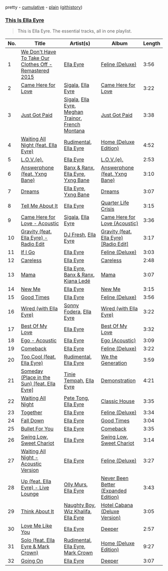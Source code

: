 pretty - [cumulative](https://github.com/catzs/spotify-playlist-archive/blob/master/playlists/cumulative/This%20Is%20Ella%20Eyre.md) - [plain](https://github.com/catzs/spotify-playlist-archive/blob/master/playlists/plain/37i9dQZF1DZ06evO3BvvmU) ([githistory](https://github.githistory.xyz/catzs/spotify-playlist-archive/blob/master/playlists/plain/37i9dQZF1DZ06evO3BvvmU))

### [This Is Ella Eyre](https://open.spotify.com/playlist/37i9dQZF1DZ06evO3BvvmU)

> This is Ella Eyre. The essential tracks, all in one playlist.

| No. | Title | Artist(s) | Album | Length |
|---|---|---|---|---|
| 1 | [We Don't Have To Take Our Clothes Off - Remastered 2015](https://open.spotify.com/track/49GpGYGli1xcxovgYf0k4c) | [Ella Eyre](https://open.spotify.com/artist/66TrUkUZ3RM29dqeDQRgyA) | [Feline (Deluxe)](https://open.spotify.com/album/3LfVVimEZr5YefjHZvlDzP) | 3:56 |
| 2 | [Came Here for Love](https://open.spotify.com/track/3kGfazcbVvVkuZunzlLgTD) | [Sigala](https://open.spotify.com/artist/1IueXOQyABrMOprrzwQJWN), [Ella Eyre](https://open.spotify.com/artist/66TrUkUZ3RM29dqeDQRgyA) | [Came Here for Love](https://open.spotify.com/album/22x1g0NEicPMxuEOXlGUw5) | 3:22 |
| 3 | [Just Got Paid](https://open.spotify.com/track/0v3BMLcwUmAwyqJaf5997o) | [Sigala](https://open.spotify.com/artist/1IueXOQyABrMOprrzwQJWN), [Ella Eyre](https://open.spotify.com/artist/66TrUkUZ3RM29dqeDQRgyA), [Meghan Trainor](https://open.spotify.com/artist/6JL8zeS1NmiOftqZTRgdTz), [French Montana](https://open.spotify.com/artist/6vXTefBL93Dj5IqAWq6OTv) | [Just Got Paid](https://open.spotify.com/album/09uJvEy1F5GwvazqSQcYyB) | 3:38 |
| 4 | [Waiting All Night (feat. Ella Eyre)](https://open.spotify.com/track/1uWTlK72KKpzsCHhu62OV5) | [Rudimental](https://open.spotify.com/artist/4WN5naL3ofxrVBgFpguzKo), [Ella Eyre](https://open.spotify.com/artist/66TrUkUZ3RM29dqeDQRgyA) | [Home (Deluxe Edition)](https://open.spotify.com/album/2O7R7SK5zDsGeI1JpNihNE) | 4:52 |
| 5 | [L.O.V.(e).](https://open.spotify.com/track/5MyIR4vCwqxnB0biyFqcdw) | [Ella Eyre](https://open.spotify.com/artist/66TrUkUZ3RM29dqeDQRgyA) | [L.O.V.(e).](https://open.spotify.com/album/0u6Gl8bYJ2dF9zmqNvWkBl) | 2:53 |
| 6 | [Answerphone (feat. Yxng Bane)](https://open.spotify.com/track/1HagMz5nWk1HmevNCBOxF3) | [Banx & Ranx](https://open.spotify.com/artist/2uFC1dAj5b0YU7vulKNZ0p), [Ella Eyre](https://open.spotify.com/artist/66TrUkUZ3RM29dqeDQRgyA), [Yxng Bane](https://open.spotify.com/artist/5AbLpsnTQVNB3OEadYiVrK) | [Answerphone (feat. Yxng Bane)](https://open.spotify.com/album/5zg7gO8BMZpwEt8Cb8PNC0) | 3:10 |
| 7 | [Dreams](https://open.spotify.com/track/1fIPygKXkjzBpjRskS0Pmc) | [Ella Eyre](https://open.spotify.com/artist/66TrUkUZ3RM29dqeDQRgyA), [Yxng Bane](https://open.spotify.com/artist/5AbLpsnTQVNB3OEadYiVrK) | [Dreams](https://open.spotify.com/album/1IMo1qn4dTkVQsnletWLRD) | 3:07 |
| 8 | [Tell Me About It](https://open.spotify.com/track/4Qm58hRuXM80wlYPUIgAlc) | [Ella Eyre](https://open.spotify.com/artist/66TrUkUZ3RM29dqeDQRgyA) | [Quarter Life Crisis](https://open.spotify.com/album/6MNPxztASuTkfIosK66fW7) | 3:15 |
| 9 | [Came Here for Love - Acoustic](https://open.spotify.com/track/6gBwaCbb1lKHvlN9mVOVAg) | [Sigala](https://open.spotify.com/artist/1IueXOQyABrMOprrzwQJWN), [Ella Eyre](https://open.spotify.com/artist/66TrUkUZ3RM29dqeDQRgyA) | [Came Here for Love (Acoustic)](https://open.spotify.com/album/2YwHJ9OLSiwzwo6n4VLEvk) | 3:36 |
| 10 | [Gravity (feat. Ella Eyre) - Radio Edit](https://open.spotify.com/track/4d6iVPhEpZI48CLkNbWbkq) | [DJ Fresh](https://open.spotify.com/artist/6r20qOqY7qDWI0PPTxVMlC), [Ella Eyre](https://open.spotify.com/artist/66TrUkUZ3RM29dqeDQRgyA) | [Gravity (feat. Ella Eyre) [Radio Edit]](https://open.spotify.com/album/1AafbzIgwYyYhkkB3LTEgm) | 3:17 |
| 11 | [If I Go](https://open.spotify.com/track/4R6TWBDqFeJBQnBtha4zDh) | [Ella Eyre](https://open.spotify.com/artist/66TrUkUZ3RM29dqeDQRgyA) | [Feline (Deluxe)](https://open.spotify.com/album/3LfVVimEZr5YefjHZvlDzP) | 3:03 |
| 12 | [Careless](https://open.spotify.com/track/1rXEehyenWvuge8Tqsvi3H) | [Ella Eyre](https://open.spotify.com/artist/66TrUkUZ3RM29dqeDQRgyA) | [Careless](https://open.spotify.com/album/5KwZ3l3sudsVkJCU88rVs2) | 2:48 |
| 13 | [Mama](https://open.spotify.com/track/3vvvxijSiLemsZPIZGFpo4) | [Ella Eyre](https://open.spotify.com/artist/66TrUkUZ3RM29dqeDQRgyA), [Banx & Ranx](https://open.spotify.com/artist/2uFC1dAj5b0YU7vulKNZ0p), [Kiana Ledé](https://open.spotify.com/artist/7jZMxhsB8djyIbYmoiJSTs) | [Mama](https://open.spotify.com/album/6WKDuSqrkMtRFovi21Zp9g) | 3:07 |
| 14 | [New Me](https://open.spotify.com/track/64zUfXPRniUl7qKaUtpqeS) | [Ella Eyre](https://open.spotify.com/artist/66TrUkUZ3RM29dqeDQRgyA) | [New Me](https://open.spotify.com/album/16FfsigPMI9Zb4GqF0XlBS) | 3:15 |
| 15 | [Good Times](https://open.spotify.com/track/2gBjKIQCrJ0OJRGvOp3ReU) | [Ella Eyre](https://open.spotify.com/artist/66TrUkUZ3RM29dqeDQRgyA) | [Feline (Deluxe)](https://open.spotify.com/album/3LfVVimEZr5YefjHZvlDzP) | 3:56 |
| 16 | [Wired (with Ella Eyre)](https://open.spotify.com/track/7k3uKOLzMCvYM00E3QZTSq) | [Sonny Fodera](https://open.spotify.com/artist/39B7ChWwrWDs7zXlsu3MoP), [Ella Eyre](https://open.spotify.com/artist/66TrUkUZ3RM29dqeDQRgyA) | [Wired (with Ella Eyre)](https://open.spotify.com/album/0M1hM6jkl3oUJL8MjOo1oF) | 3:22 |
| 17 | [Best Of My Love](https://open.spotify.com/track/66LbRXJOWGRZyqg5kmyMia) | [Ella Eyre](https://open.spotify.com/artist/66TrUkUZ3RM29dqeDQRgyA) | [Best Of My Love](https://open.spotify.com/album/4iFMHEfuKXyAosolDzbrSe) | 3:32 |
| 18 | [Ego - Acoustic](https://open.spotify.com/track/4vW2rcMc6k3WTehWCHlcmS) | [Ella Eyre](https://open.spotify.com/artist/66TrUkUZ3RM29dqeDQRgyA) | [Ego (Acoustic)](https://open.spotify.com/album/2jhTtCer4kWD6Es8gzgBcX) | 3:09 |
| 19 | [Comeback](https://open.spotify.com/track/5KMOu6OCBeBrT5Xuq5xuYo) | [Ella Eyre](https://open.spotify.com/artist/66TrUkUZ3RM29dqeDQRgyA) | [Feline (Deluxe)](https://open.spotify.com/album/3LfVVimEZr5YefjHZvlDzP) | 3:22 |
| 20 | [Too Cool (feat. Ella Eyre)](https://open.spotify.com/track/3DD71n3LCkPNUsvtVDT2T4) | [Rudimental](https://open.spotify.com/artist/4WN5naL3ofxrVBgFpguzKo), [Ella Eyre](https://open.spotify.com/artist/66TrUkUZ3RM29dqeDQRgyA) | [We the Generation](https://open.spotify.com/album/68s1AYwi1JtoTOD0ggqr2j) | 3:59 |
| 21 | [Someday (Place in the Sun) [feat. Ella Eyre]](https://open.spotify.com/track/2KILKwkD7c7yzZK1dC8pHa) | [Tinie Tempah](https://open.spotify.com/artist/0Tob4H0FLtEONHU1MjpUEp), [Ella Eyre](https://open.spotify.com/artist/66TrUkUZ3RM29dqeDQRgyA) | [Demonstration](https://open.spotify.com/album/46V4ARN9jk4vpZ7nMFcig6) | 4:21 |
| 22 | [Waiting All Night](https://open.spotify.com/track/1LQcT6aEI7RQ7a2gy0h4PH) | [Pete Tong](https://open.spotify.com/artist/6n1t55WMsSIUFHrAL4mUsB), [Ella Eyre](https://open.spotify.com/artist/66TrUkUZ3RM29dqeDQRgyA) | [Classic House](https://open.spotify.com/album/0cwTmQR4XCgE3Fb2GZ9Hg3) | 3:35 |
| 23 | [Together](https://open.spotify.com/track/3heBlHAJa5ZMCxvI07OUEH) | [Ella Eyre](https://open.spotify.com/artist/66TrUkUZ3RM29dqeDQRgyA) | [Feline (Deluxe)](https://open.spotify.com/album/3LfVVimEZr5YefjHZvlDzP) | 3:34 |
| 24 | [Fall Down](https://open.spotify.com/track/7q9kWsGTtCTtaUA9jCOjx2) | [Ella Eyre](https://open.spotify.com/artist/66TrUkUZ3RM29dqeDQRgyA) | [Good Times](https://open.spotify.com/album/02ofjj2stn6QhndDECniEA) | 3:04 |
| 25 | [Bullet For You](https://open.spotify.com/track/6kt9p4N7kSXyoEFjTqINAU) | [Ella Eyre](https://open.spotify.com/artist/66TrUkUZ3RM29dqeDQRgyA) | [Comeback](https://open.spotify.com/album/32TRlpr3IpHIBSCsinhlNZ) | 3:35 |
| 26 | [Swing Low, Sweet Chariot](https://open.spotify.com/track/5wNW6fxFg4HqFccB0E93Zj) | [Ella Eyre](https://open.spotify.com/artist/66TrUkUZ3RM29dqeDQRgyA) | [Swing Low, Sweet Chariot](https://open.spotify.com/album/0GzYjhwiBNl1rTgRpbhMVL) | 3:14 |
| 27 | [Waiting All Night - Acoustic Version](https://open.spotify.com/track/7DZGEzuuydBrZomG0XSlRe) | [Ella Eyre](https://open.spotify.com/artist/66TrUkUZ3RM29dqeDQRgyA) | [Feline (Deluxe)](https://open.spotify.com/album/3LfVVimEZr5YefjHZvlDzP) | 3:27 |
| 28 | [Up (feat. Ella Eyre) - Live Lounge](https://open.spotify.com/track/1R2XWEYc7htTEpjh3zKUP6) | [Olly Murs](https://open.spotify.com/artist/3whuHq0yGx60atvA2RCVRW), [Ella Eyre](https://open.spotify.com/artist/66TrUkUZ3RM29dqeDQRgyA) | [Never Been Better (Expanded Edition)](https://open.spotify.com/album/41QyJYx6N181E3QxWpC2FW) | 3:43 |
| 29 | [Think About It](https://open.spotify.com/track/3Hosg5MjfnRISXjR4VBqfY) | [Naughty Boy](https://open.spotify.com/artist/1bT7m67vi78r2oqvxrP3X5), [Wiz Khalifa](https://open.spotify.com/artist/137W8MRPWKqSmrBGDBFSop), [Ella Eyre](https://open.spotify.com/artist/66TrUkUZ3RM29dqeDQRgyA) | [Hotel Cabana (Deluxe Version)](https://open.spotify.com/album/6ubgnzYckmWTNuCpc5Di5i) | 3:05 |
| 30 | [Love Me Like You](https://open.spotify.com/track/2lqRR6h0SKhqVzBx2FR1bG) | [Ella Eyre](https://open.spotify.com/artist/66TrUkUZ3RM29dqeDQRgyA) | [Deeper](https://open.spotify.com/album/4TJaxSj3wX3lPljYeualtE) | 2:57 |
| 31 | [Solo (feat. Ella Eyre & Mark Crown)](https://open.spotify.com/track/1PXNsqL8L4XZjmVygiYG3g) | [Rudimental](https://open.spotify.com/artist/4WN5naL3ofxrVBgFpguzKo), [Ella Eyre](https://open.spotify.com/artist/66TrUkUZ3RM29dqeDQRgyA), [Mark Crown](https://open.spotify.com/artist/3WHk8tdSPkDFn9nSSk6qP1) | [Home (Deluxe Edition)](https://open.spotify.com/album/2O7R7SK5zDsGeI1JpNihNE) | 9:27 |
| 32 | [Going On](https://open.spotify.com/track/7mlH2zxicBTa2gmupBac9f) | [Ella Eyre](https://open.spotify.com/artist/66TrUkUZ3RM29dqeDQRgyA) | [Deeper](https://open.spotify.com/album/4TJaxSj3wX3lPljYeualtE) | 3:07 |